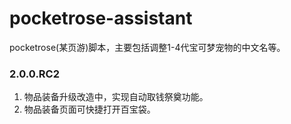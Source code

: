 # pocketrose-assistant

pocketrose(某页游)脚本，主要包括调整1-4代宝可梦宠物的中文名等。

### 2.0.0.RC2

1. 物品装备升级改造中，实现自动取钱祭奠功能。
2. 物品装备页面可快捷打开百宝袋。
